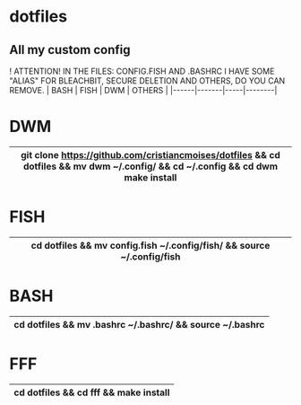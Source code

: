 # dotfiles
## All my custom config
! ATTENTION! IN THE FILES: CONFIG.FISH AND .BASHRC I HAVE SOME "ALIAS" FOR BLEACHBIT, SECURE DELETION AND OTHERS,
DO YOU CAN REMOVE.
| BASH |  FISH | DWM | OTHERS |
|------|-------|-----|--------|

# DWM 
| git clone https://github.com/cristiancmoises/dotfiles && cd dotfiles           && mv dwm ~/.config/ && cd ~/.config && cd dwm                                                  make install |
|:---:|      

# FISH 
| cd dotfiles && mv config.fish  ~/.config/fish/ && source ~/.config/fish |
|:---:|

# BASH 
| cd dotfiles && mv .bashrc  ~/.bashrc/ && source ~/.bashrc |
|:---:|

# FFF 
| cd dotfiles && cd fff && make install |
|:---:|
